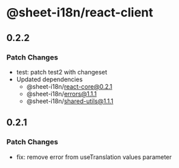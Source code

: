 # @sheet-i18n/react-client

## 0.2.2

### Patch Changes

- test: patch test2 with changeset
- Updated dependencies
  - @sheet-i18n/react-core@0.2.1
  - @sheet-i18n/errors@1.1.1
  - @sheet-i18n/shared-utils@1.1.1

## 0.2.1

### Patch Changes

- fix: remove error from useTranslation values parameter
